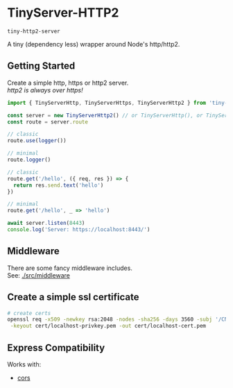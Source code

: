 # TinyServer-HTTP2

`tiny-http2-server`

A tiny (dependency less) wrapper around Node's http/http2.

## Getting Started

Create a simple http, https or http2 server.  
_http2 is always over https!_

```ts
import { TinyServerHttp, TinyServerHttps, TinyServerHttp2 } from 'tiny-server'

const server = new TinyServerHttp2() // or TinyServerHttp(), or TinyServerHttps()
const route = server.route

// classic
route.use(logger())

// minimal
route.logger()

// classic
route.get('/hello', ({ req, res }) => {
  return res.send.text('hello')
})

// minimal
route.get('/hello', _ => 'hello')

await server.listen(8443)
console.log('Server: https://localhost:8443/')
```

## Middleware

There are some fancy middleware includes.  
See: [./src/middleware](https://github.com/yandeu/tiny-http2-server/tree/main/src/middleware)

## Create a simple ssl certificate

```bash
# create certs
openssl req -x509 -newkey rsa:2048 -nodes -sha256 -days 3560 -subj '/CN=localhost' \
 -keyout cert/localhost-privkey.pem -out cert/localhost-cert.pem
```

## Express Compatibility

Works with:

- [cors](https://www.npmjs.com/package/cors)
